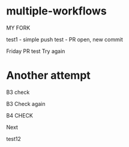 # multiple-workflows

MY FORK

test1 - simple push
test - PR open, new commit

Friday PR test
Try again

Another attempt
=======
B3 check

B3 Check again

B4 CHECK

Next


test12
